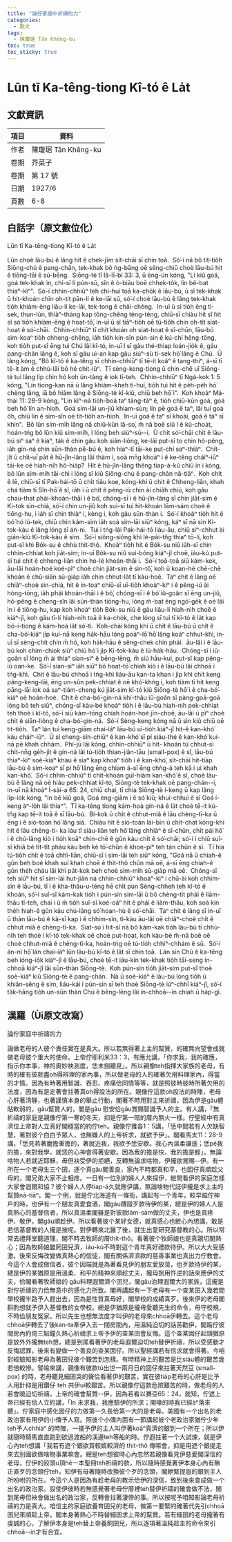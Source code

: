 ```yaml
---
title: "論佇家庭中祈禱的力"
categories:
  - 散文
tags:
  - 陳瓊琚 Tân Khêng-ku
toc: true
toc_sticky: true
---
```


# Lūn tī Ka-têng-tiong Kî-tó ê La̍t

## 文獻資訊

| 項目 | 資料 |
|---|---|
| 作者 | 陳瓊琚 Tân Khêng-ku |
| 卷期 | 芥菜子 |
| 卷期 | 第 17 號 |
| 日期 | 1927/6 |
| 頁數 | 6-8 |

## 白話字（原文數位化）

Lūn tī Ka-têng-tiong Kî-tó ê La̍t

Lūn choè lāu-bú ê lâng hit ê chek-jīm si̍t-chāi sī chin toā.  Só͘-í nā bô tit-tio̍h Siōng-chú ê pang-chān, tek-khak bô ǹg-bāng oē sêng-chiū choè lāu-bú hit ê tiōng-tāi ê sú-bēng.  Siōng-tè tī Iâ-lī-bí 33: 3, ū èng-ún kóng, "Lí kiû goá, goá tek-khak ìn, chí-sī lí pún-sū, sîn ê ò-biāu boē chhek-to̍k, lín bē-bat thiaⁿ-kìⁿ".  Só͘-í chhin-chhiūⁿ teh chí-hui toā ka-cho̍k ê lāu-bú, ū sî tek-khak ū hit-khoán chīn oh-tit pān-lí ê ke-lāi sū, só͘-í choè lāu-bú ê lâng tek-khak tio̍h khiàm-ēng liāu-lí ke-lāi, tek-tong ê châi-chêng.  In-uī ū sî tio̍h ēng tì-sek, thun-lún, thiàⁿ-thàng kap tông-chêng téng-téng, chiū-sī chiàu hit sî hit sî só͘ tio̍h khiàm-ēng ê hoat-tō͘, in-uī ū sî tiāⁿ-tio̍h oē tú-tio̍h chin oh-tit siat-hoat ê só͘-chāi.  Chhin-chhiūⁿ tī chit khoán oh siat-hoat ê sî-chūn, lāu-bú sim-koaⁿ tio̍h chheng-chēng, ia̍h tio̍h kín-sīn pún-sin ê kú-chí hêng-tōng, koh tio̍h put-sî ēng tuì Chú lâi kî-tó, in-uī I sī gâu thé-thiap loán-jio̍k ê, gâu pang-chān lâng ê, koh sī gâu uì-an kap gâu siúⁿ-sù tì-sek hō͘ lâng ê Chú.  Ū lâng kóng, "Bô kî-tó ê ka-têng sī chhin-chhiūⁿ tī tē-it koâⁿ ê tang-thiⁿ, á-sī tī tē-it àm ê chhù-lāi bô hé chi̍t-iūⁿ.  Tī sèng-keng-tiong ū chin-chē uī Siōng-tè tuì lâng li̍p chin hó koh ún-tàng ê iok tī-teh.  Chhin-chhiūⁿ tī Ngá-kok 1: 5 kóng, "Lín tiong-kan nā ū lâng khiàm-kheh tì-huī, tio̍h tuì hit ê pe̍h-pe̍h hō͘ chèng lâng, iā bô hiâm lâng ê Siōng-tè kî-kiû, chiū beh hō͘ i".  Koh khoàⁿ Má-thài 11: 28-9 kóng, "Lín kìⁿ-nā tio̍h-boâ taⁿ tāng-tàⁿ ê, tio̍h chiū-kūn goá, goá beh hō͘ lín an-hioh.  Goá sim-lāi un-jiû khiam-sùn; lín pē goá ê taⁿ, lâi tuì goá o̍h, chiū lín ê sim-sîn oē tit-tio̍h an-hioh.  In-uī goá ê taⁿ sī khoài, goá ê tàⁿ sī khin".  Bô lūn sím-mi̍h lâng nā chiū-kūn Iâ-so͘, m̄ nā boē siū I ê kū-choa̍t, hoán-tńg bô lūn kiû sím-mi̍h, I lóng beh siúⁿ-sù--i.  Ū chi̍t só͘-chāi chi̍t ê lāu-bú siⁿ saⁿ ê kiáⁿ, ta̍k ê chin gâu koh siān-liông, ke-lāi put-sî to chin hô-pêng, ia̍h gín-ná chin sūn-thàn pē-bú ê, koh hiaⁿ-tī tāi-ke put-chí saⁿ-thiàⁿ.  Chi̍t-ji̍t ū chi̍t-uī pa̍t ê hū-jîn-lâng lâi thàm i, soà mn̄g khoàⁿ i ê ke-têng cháiⁿ-iūⁿ tāi-ke oē hiah-ni̍h hô-hia̍p?  Hit ê hū-jîn-lâng thêng tiap-á-kú chiū ìn i kóng, bô lūn sím-mi̍h tāi-chì i lóng sī kiû Siōng-chú ê pang-chān nā-tiāⁿ.  Koh chi̍t ê lē, chiū-sī tī Pak-hái-tō ū chi̍t tiâu koe, kóng-khí ū chi̍t ê Chheng-liân, khah chá tiàm tī Sîn-hō͘ ê sî, ia̍h i ū chi̍t ê pêng-iú chin ài chia̍h chiú, koh gâu chau-that phái-khoán-thāi i ê bó͘, chóng-sī i ê hū-jîn-lâng sī chin jia̍t-sim ê Ki-tok sìn-chiá, só͘-í chin un-jiû koh sui-sī tuì hit-khoán lām-sám choè ê tiōng-hu, i ia̍h sī chin thiàⁿ i, kèng i, koh gâu sūn-thàn i.  Só͘-í khoàⁿ tio̍h hit ê bó͘ hó lú-tek, chiū chin kám-sim ia̍h soà sim-lāi siūⁿ kóng, káⁿ sī nā sìn Ki-tok-kàu ê lâng lóng sī án-ni.  Tuì i tńg-lâi Pak-hái-tō liáu-āu, chiū siⁿ-chhut ài gián-kiù Ki-tok-kàu ê sim.  Só͘-í siông-siông khì lé-pài-tn̂g thiaⁿ tō-lí, koh put-sî khì Bo̍k-su ê chhù thit-thô.  Khoàⁿ tio̍h hit ê Bo̍k-su niû ia̍h-sī chin chhin-chhiat koh jia̍t-sim; in-uī Bo̍k-su niû sui-bóng kiáⁿ-jî choē, iáu-kú put-sî tuì chit ê chheng-liân chin hó-lé khoán-thāi i.  Só͘-í toā-toā siū kám-kek, āu-lâi hoán-hoé koé-pìⁿ choè chin jia̍t-sim ê sìn-tô͘, koh ū koan-hē chē-chē khoán ê chû-siān sū-gia̍p ia̍h chin chhut-la̍t tī kàu-hoē.  Taⁿ chit ê lâng oē chiâⁿ-choè sìn-chiá, hit ê in-toaⁿ chiū-sī uī-tio̍h khoàⁿ-kìⁿ i ê pêng-iú ài hòng-tōng, ia̍h phái khoán-thāi i ê bó͘, chóng-sī i ê bó͘ iû-goân sī ēng un-jiû, hô-pêng ê cheng-sîn lâi sūn-thàn tiōng-hu, lóng m̄-bat ēng ngó͘-ge̍k ê oē lâi ìn i ê tiōng-hu, kap koh khoàⁿ tio̍h Bo̍k-su niû ê gâu liāu-lí hiah-ni̍h choē ê kiáⁿ-jî, koh gâu tī-lí hiah-ni̍h toā ê ka-cho̍k, che lóng sī tuì tī kî-tó ê la̍t kap bô-í-tiong ê kám-hoà la̍t só͘-tì.  Koh-chài kóng khí ū chi̍t ê lāu-bú ū chi̍t ê cha-bó͘-kiáⁿ ji̍p kuí-nā keng ha̍k-hāu lóng poàⁿ-lō͘ hō͘ lâng koáⁿ chhut-khì, in-uī sī sèng-chit chin m̄ hó, koh ha̍k-hāu ê sêng-chek chin phái.  āu-lâi i ê lāu-bú koh chim-chiok siūⁿ chiū hō͘ i ji̍p Ki-tok-kàu ê lú-ha̍k-hāu.  Chóng-sī i iû-goân sī lóng m̄ ài thiaⁿ sian-siⁿ ê bēng-lēng, m̄ siú hāu-kui, put-sî kap pêng-iú oan-ke.  Só͘-í sian-siⁿ ia̍h siūⁿ bô hoat-tō͘ chiah kiò i ê lāu-bú lâi chhoā i tńg-khì.  Chit ê lāu-bú chhoā i tńg-khì liáu-āu kan-ta khan i ji̍p khì chi̍t keng pâng-keng-lāi, ēng un-sûn pek-chhiat ê oē khó͘-khǹg i, koh tiàm tī hit keng pāng-lāi iok oá saⁿ-tiám-cheng kú jia̍t-sim kî-tó kiû Siōng-tè hō͘ i ê cha-bó͘-kiáⁿ oē hoán-hoé.  Chit ê cha-bó͘-gín-ná khí-thâu iû-goân sī pàng-goā-goā lóng bô teh siūⁿ, chóng-sī kàu-bé khoàⁿ tio̍h i ê lāu-bú hiah-nih pek-chhiat teh thoè i kî-tó, só͘-í siū kám-tōng chiah hoán-hoé jīn-choē, āu-lâi ū pìⁿ choè chi̍t ê siān-liông ê cha-bó͘-gín-ná.  Só͘-í Sèng-keng kóng nā ū sìn kiû chiū oē tit-tio̍h.  Taⁿ lán tuì keng-giām chai-iáⁿ lāu-bú uī-tio̍h kiáⁿ-jî hit-ê kan-khó͘ kàu cháiⁿ-iūⁿ.  Ū sî cheng-sîn-chiūⁿ ê kan-khó͘ sī pí siáu-thé ê kan-khó͘ kuí-nā pē khah chhám.  Phí-jū lâi kóng, chhin-chhiūⁿ ū hit- khoán tú chhut-sì chi̍t-nn̄g ge̍h-ji̍t ê gín-ná lâi tú-tio̍h thian-jiân-tāu (small-pox) ê sî, lāu-bú thiaⁿ-kìⁿ soè-kiáⁿ khàu ê siaⁿ kap khoàⁿ tio̍h i ê kan-khó͘, si̍t-chāi hit-tia̍p lāu-bú ê sim-koaⁿ sī pí hō͘ lâng ēng chiam á-sī ēng chǹg-á teh kā i ui khah kan-khó͘.  Só͘-í chhin-chhiūⁿ tī chit-khoán guî-hiám kan-khó͘ ê sî, choè lāu-bú ê lâng nā oē hiáu pek-chhiat kî-tó, Siōng-tè tek-khak oē pang-chān--i, in-uī nā khoàⁿ Í-sài-a 65: 24, chiū chai, tī chia Siōng-tè í-keng ū kap lâng li̍p-iok kóng, "In bē kiû goá, Goá èng-giām i ê só͘ kiû; khui-chhuì ê sî Goá í-keng àⁿ-lo̍h lâi thiaⁿ".  Tī ka-têng tiong kám-hoà gín-ná ê la̍t choè tē-it kú-tn̂g kap tē-it toā ê sī lāu-bú.  Bí-kok ū chi̍t ê chhut-miâ ê lāu chèng-tī-ka ū ēng i ê sió-toān hō͘ lâng siá.  Chiàu hit ê sió-toān lāi-bīn ū chi̍t-chat kóng-khí hit ê lāu chêng-ti- ka iáu tī siàu-liân teh hō͘ lâng chhiàⁿ ê sî-chūn, chi̍t pái hō͘ i ê chú-lâng kiò i tio̍h koāⁿ chin-chē ê gûn kàu chi̍t ê só͘-chāi; só͘-í i chiū suî-sî khiâ bé ti̍t-ti̍t pháu kàu beh kè tō͘-chûn ê khoe-piⁿ teh tán chûn ê sî.  Tī hia tú-tio̍h chi̍t ê toā chhì-liān, chiū-sī i sim-lāi teh siūⁿ kóng, "Goá nā ū chiah-ê gûn beh boé khah suí khah choē ê thit-thô chûn mā oē, á-sī ēng chiah-ê gûn the̍h cháu lâi khì pa̍t-kok beh choè sím-mi̍h sū-gia̍p mā oē.  Chóng-sī teh siūⁿ hit sî sim-lāi hut-jiân ná chhin-chhiūⁿ khoàⁿ-kìⁿ i chû-ài koh chhim-sìn ê lāu-bú, tī i ê kha-thâu-u-téng hē chi̍t pún Sèng-chheh teh kî-tó ê khoán, só͘-í suî-sî kám-kak tio̍h i pún-sin sim-lāi ū bô chèng-ti̍t phái ê liām-thâu tī-teh, chai i ū m̄ tio̍h suî-sî koé-oāⁿ hit ê phái ê liām-thâu, koh soà kín the̍h hiah-ê gûn kàu chú-lâng só͘ hoan-hù ê só͘-chāi.  Taⁿ chit ê lâng sī in-uī ū thàn lāu-bú ê kà-sī kap i ê chhim-sìn, tì-kàu āu-lâi oē chiâⁿ-choè chi̍t ê chhut miâ ê chèng-tī-ka.  Siat-sú i hit-sî nā bô kám-kak tio̍h lāu-bú tī chhù-ni̍h teh thoè i kî-tó tek-khak oē choè put-hoat, koh kàu-bé m̄-nā boē oē choè chhut-miâ ê chèng-tī-ka, hoán-tńg oē tú-tio̍h chhiⁿ-chhám ê sū.  Só͘-í án-ni hō͘ lán chai-iáⁿ lūn lāu-bú kî-tó ê la̍t sī chin toā.  Lán sìn Chú ê ka-têng beh ióng-io̍k kiáⁿ-jî ê lāu-bú, choè tē-it iáu-kín tek-khak tio̍h tāi-seng ín-chhoā kiáⁿ-jî lâi sūn-thàn Siōng-tè.  Koh pún-sin tio̍h jia̍t-sim put-sî thoè soè-kiáⁿ kiû Siōng-tè ê pang-chān.  Nā ū soè-kiáⁿ ê lāu-bú lóng tio̍h ū khiân-sêng ê sim, liáu-kái i pún-sin sī teh thoè Siōng-tè iúⁿ-chhī kiáⁿ-jî, só͘-í ta̍k-hāng tio̍h un-sûn thàn Chú ê bēng-lēng lâi ín-chhoā--in chiah ū ha̍p-gî.

## 漢羅（Ùi原文改寫）

論佇家庭中祈禱的力

論做老母的人彼个責任實在是真大。所以若無得著上主的幫贊，的確無向望會成就做老母彼个重大的使命。上帝佇耶利米33：3，有應允講，「你求我，我的確應，指示你本事，神的奧妙袂測度，恁未捌聽見」。所以親像teh指揮大家族的老母，有時的確有彼款盡oh得辨理的家內事，所以做老母的人的確著欠用料理家內，得當的才情。因為有時著用智識、吞忍、疼痛佮同情等等，就是照彼時彼時所著欠用的法度，因為有是定著會拄著真oh得設法的所在。親像佇這款oh設法的時陣，老母心肝著清靜，也著謹慎本身的舉止行動，閣著不時用對主來祈禱，因為伊是gâu體貼軟弱的，gâu幫贊人的，閣是gâu 慰安佮gâu賞賜智識予人的主。有人講，「無祈禱的家庭是親像佇第一寒的冬天，抑是佇第一暗的厝內無火一樣。佇聖經中有真濟位上帝對人立真好閣穩當的約佇teh。親像佇雅各1：5講，「恁中間若有人欠缺智慧，著對彼个白白予眾人，也無嫌人的上帝祈求，就欲予伊」。閣看馬太11：28-9講，「恁見若著磨擔重擔的，著就近我，我欲予恁安歇。我心內溫柔謙遜；恁pē我的擔，來對我學，就恁的心神會得著安歇。因為我的擔是快，我的擔是輕」。無論啥物人若就近耶穌，毋但袂受伊的拒絕，反轉無論求啥物，伊攏欲賞賜--伊。有一所在一个老母生三个囝，逐个真gâu閣善良，家內不時都真和平，也囡仔真順趁父母的，閣兄弟大家不止相疼。一日有一位別的婦人人來探伊，紲問看伊的家庭怎樣大家會遐爾和協？彼个婦人人停tiap-á久就應伊講，無論啥物代誌伊攏是求上主的幫贊nā-tiāⁿ。閣一个例，就是佇北海道有一條街，講起有一个青年，較早踮佇神戶的時，也伊有一个朋友真愛食酒，閣gâu蹧躂歹款待伊的某，總是伊的婦人人是真熱心的基督信者，所以真溫柔閣雖是對彼款lām-sám做的丈夫，伊也是真疼伊、敬伊，閣gâu順趁伊。所以看著彼个某好女德，就真感心也紲心內想講，敢是若信基督教的人攏是按呢。對伊轉來北醫了後，就生出愛研究基督教的心。所以常常去禮拜堂聽道理，閣不時去牧師的厝thit-thô。看著彼个牧師娘也是真親切閣熱心；因為牧師娘雖罔囝兒濟，iáu-kú不時對這个青年真好禮款待伊。所以大大受感激，後來反悔改變做真熱心的信徒，閣有關係濟濟款的慈善事業也真出力佇教會。今這个人會成做信者，彼个因端就是為著看見伊的朋友愛放蕩，也歹款待伊的某，總是伊的某猶原是用溫柔、和平的精神來順趁丈夫，攏毋捌用忤逆的話來應伊的丈夫，佮閣看著牧師娘的 gâu料理遐爾濟个囝兒，閣gâu治理遐爾大的家族，這攏是對佇祈禱的力佮無意中的感化力所致。閣再講起有一下老母有一个查某囝入幾若間學校攏半路予人趕出去，因為是性質真毋好，閣學校的成績真歹。後來伊的老母閣斟酌想就予伊入基督教的女學校。總是伊猶原是攏毋愛聽先生的命令，毋守校規，不時佮朋友冤家。所以先生也想無法度才叫伊的老母來chhoā伊轉去。這个老母chhoā伊轉去了後kan-ta牽伊入去一間房間內，用溫純迫切的話苦勸伊，閣踮佇彼間房內約倚三點鐘久熱心祈禱求上帝予伊的查某囝會反悔。這个查某囡仔起頭猶原是放外外攏無teh想，總是到尾看著伊的老母遐爾迫切teh替伊祈禱，所以受感動才反悔認罪，後來有變做一个善良的查某囡仔。所以聖經講若有信求就會得著。今咱對經驗知影老母為著囝兒彼个艱苦到怎樣。有時精神上的艱苦是比siáu體的艱苦幾若倍較慘。譬喻來講，親像有彼款tú出世一兩月日的囡仔來拄著天然豆 (small-pox) 的時，老母聽見細囝哭的聲佮看著伊的艱苦，實在彼tia̍p老母的心肝是比予人用針抑是用鑽仔 teh 共伊ui較艱苦。所以親像佇這款危險艱苦的時，做老母的人若會曉迫切祈禱，上帝的確會幫贊--伊，因為若看以賽亞65：24，就知，佇遮上帝已經有佮人立約講，「In 未求我，我應驗伊的所求；開喙的時我已經àⁿ落來聽」。佇家庭中感化囡仔的力做第一久長佮第一大的是老母。美國有一个出名的老政治家有用伊的小傳予人寫。照彼个小傳內面有一節講起彼个老政治家猶佇少年teh予人chhiàⁿ 的時陣，一擺予伊的主人叫伊著koāⁿ真濟的銀到一个所在；所以伊就隨時騎馬直直跑到欲過渡船的溪邊teh等船的時。佇遐拄著一个大試煉，就是伊心內teh想講「我若有遮个銀欲買較媠較濟的 thit-thô 傳嘛會，抑是用遮个銀提走來去別國欲做啥物事業嘛會。總是teh想彼時心內忽然若親像看見伊慈愛閣深信的老母，佇伊的跤頭u頂hē一本聖冊teh祈禱的款，所以隨時感覺著伊本身心內有無正直歹的念頭佇teh，知伊有毋著隨時改換彼个歹的念頭，閣紲緊提遐的銀到主人所吩咐的所在。今這个人是因為有趁老母的教示佮伊的深信，致到後來會成做一个出名的政治家。設使伊彼時若無感覺著老母佇厝裡teh替伊祈禱的確會做不法，閣到尾毋但袂會做出名的政治家，反轉會拄著淒慘的事。所以按呢予咱知影論老母祈禱的力是真大。咱信主的家庭欲養育囝兒的老母，做第一要緊的確著代先引chhoā囝兒來順趁上帝。閣本身著熱心不時替細囝求上帝的幫贊。若有細囝的老母攏著有虔誠的心，了解伊本身是teh替上帝養飼囝兒，所以逐項著溫純趁主的命令來引chhoā--in才有合宜。
